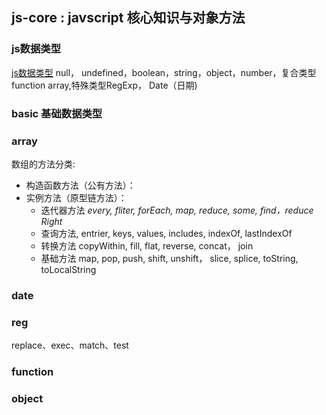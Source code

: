 
## js-core : javscript 核心知识与对象方法

### js数据类型
[js数据类型](https://juejin.im/post/5b2b0a6051882574de4f3d96 )
null， undefined，boolean，string，object，number，复合类型function array,特殊类型RegExp， Date（日期)

### basic 基础数据类型

### array

数组的方法分类:
+ 构造函数方法（公有方法）：
+ 实例方法（原型链方法）：
  - 迭代器方法 *every, fliter, forEach, map, reduce, some, find，reduce​Right*
  - 查询方法, entrier, keys, values, includes, indexOf, lastIndexOf
  - 转换方法 copyWithin, fill, flat, reverse, concat， join
  - 基础方法 map, pop, push, shift, unshift， slice, splice, toString, toLocalString

### date


### reg
replace、exec、match、test

### function


### object

### 
